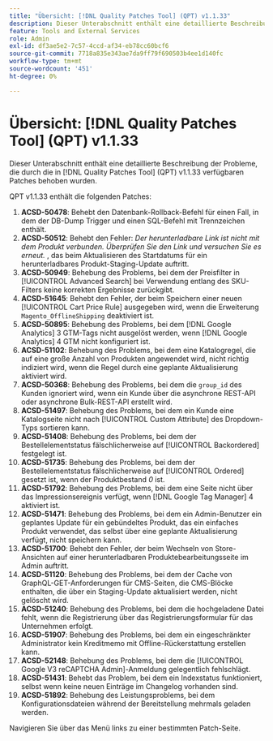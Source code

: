 ```yaml
---
title: "Übersicht: [!DNL Quality Patches Tool] (QPT) v1.1.33"
description: Dieser Unterabschnitt enthält eine detaillierte Beschreibung der Probleme, die durch die in [!DNL Quality Patches Tool]  (QPT) v1.1.33 verfügbaren Patches behoben wurden.
feature: Tools and External Services
role: Admin
exl-id: df3ae5e2-7c57-4ccd-af34-eb78cc60bcf6
source-git-commit: 7718a835e343ae7da9ff79f690503b4ee1d140fc
workflow-type: tm+mt
source-wordcount: '451'
ht-degree: 0%

---
```


# Übersicht: [!DNL Quality Patches Tool] (QPT) v1.1.33

Dieser Unterabschnitt enthält eine detaillierte Beschreibung der Probleme, die durch die in [!DNL Quality Patches Tool] (QPT) v1.1.33 verfügbaren Patches behoben wurden.

QPT v1.1.33 enthält die folgenden Patches:

1. **ACSD-50478**: Behebt den Datenbank-Rollback-Befehl für einen Fall, in dem der DB-Dump Trigger und einen SQL-Befehl mit Trennzeichen enthält.
1. **ACSD-50512**: Behebt den Fehler: *Der herunterladbare Link ist nicht mit dem Produkt verbunden. Überprüfen Sie den Link und versuchen Sie es erneut.* , das beim Aktualisieren des Startdatums für ein herunterladbares Produkt-Staging-Update auftritt.
1. **ACSD-50949**: Behebung des Problems, bei dem der Preisfilter in [!UICONTROL Advanced Search] bei Verwendung entlang des SKU-Filters keine korrekten Ergebnisse zurückgibt.
1. **ACSD-51645**: Behebt den Fehler, der beim Speichern einer neuen [!UICONTROL Cart Price Rule] ausgegeben wird, wenn die Erweiterung `Magento_OfflineShipping` deaktiviert ist.
1. **ACSD-50895**: Behebung des Problems, bei dem [!DNL Google Analytics] 3 GTM-Tags nicht ausgelöst werden, wenn [!DNL Google Analytics] 4 GTM nicht konfiguriert ist.
1. **ACSD-51102**: Behebung des Problems, bei dem eine Katalogregel, die auf eine große Anzahl von Produkten angewendet wird, nicht richtig indiziert wird, wenn die Regel durch eine geplante Aktualisierung aktiviert wird.
1. **ACSD-50368**: Behebung des Problems, bei dem die `group_id` des Kunden ignoriert wird, wenn ein Kunde über die asynchrone REST-API oder asynchrone Bulk-REST-API erstellt wird.
1. **ACSD-51497**: Behebung des Problems, bei dem ein Kunde eine Katalogseite nicht nach [!UICONTROL Custom Attribute] des Dropdown-Typs sortieren kann.
1. **ACSD-51408**: Behebung des Problems, bei dem der Bestellelementstatus fälschlicherweise auf [!UICONTROL Backordered] festgelegt ist.
1. **ACSD-51735**: Behebung des Problems, bei dem der Bestellelementstatus fälschlicherweise auf [!UICONTROL Ordered] gesetzt ist, wenn der Produktbestand *0* ist.
1. **ACSD-51792**: Behebung des Problems, bei dem eine Seite nicht über das Impressionsereignis verfügt, wenn [!DNL Google Tag Manager] 4 aktiviert ist.
1. **ACSD-51471**: Behebung des Problems, bei dem ein Admin-Benutzer ein geplantes Update für ein gebündeltes Produkt, das ein einfaches Produkt verwendet, das selbst über eine geplante Aktualisierung verfügt, nicht speichern kann.
1. **ACSD-51700**: Behebt den Fehler, der beim Wechseln von Store-Ansichten auf einer herunterladbaren Produktebearbeitungsseite im Admin auftritt.
1. **ACSD-51120**: Behebung des Problems, bei dem der Cache von GraphQL-GET-Anforderungen für CMS-Seiten, die CMS-Blöcke enthalten, die über ein Staging-Update aktualisiert werden, nicht gelöscht wird.
1. **ACSD-51240**: Behebung des Problems, bei dem die hochgeladene Datei fehlt, wenn die Registrierung über das Registrierungsformular für das Unternehmen erfolgt.
1. **ACSD-51907**: Behebung des Problems, bei dem ein eingeschränkter Administrator kein Kreditmemo mit Offline-Rückerstattung erstellen kann.
1. **ACSD-52148**: Behebung des Problems, bei dem die [!UICONTROL Google V3 reCAPTCHA Admin]-Anmeldung gelegentlich fehlschlägt.
1. **ACSD-51431**: Behebt das Problem, bei dem ein Indexstatus funktioniert, selbst wenn keine neuen Einträge im Changelog vorhanden sind.
1. **ACSD-51892**: Behebung des Leistungsproblems, bei dem Konfigurationsdateien während der Bereitstellung mehrmals geladen werden.

Navigieren Sie über das Menü links zu einer bestimmten Patch-Seite.

